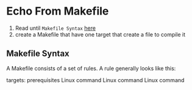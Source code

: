 # Echo From Makefile 
1) Read until `Makefile Syntax` [here](https://makefiletutorial.com/#getting-started)
2) create a Makefile that have one target that create a file to compile it
## Makefile Syntax
A Makefile consists of a set of rules. A rule generally looks like this:

targets: prerequisites
    Linux command
    Linux command
    Linux command